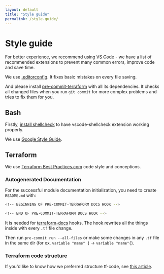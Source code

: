 ```yaml
---
layout: default
title: "Style guide"
permalink: /style-guide/
---
```


# Style guide

For better experience, we recommend using [VS Code](https://code.visualstudio.com/download) - we have a list of recommended extensions to prevent many common errors, improve code and save time.

We use [.editorconfig](https://editorconfig.org/). It fixes basic mistakes on every file saving.

And please install [pre-commit-terraform](https://github.com/antonbabenko/pre-commit-terraform#how-to-install) with all its dependencies. It checks all changed files when you run `git commit` for more complex problems and tries to fix them for you.

## Bash

Firstly, [install shellcheck](https://github.com/koalaman/shellcheck#installing) to have vscode-shellcheck extension working properly.

We use [Google Style Guide](https://google.github.io/styleguide/shellguide.html).

## Terraform

We use [Terraform Best Practices.com](https://www.terraform-best-practices.com/code-styling) code style and conceptions.

### Autogenerated Documentation

For the successful module documentation initialization, you need to create `README.md` with:

```bash
<!-- BEGINNING OF PRE-COMMIT-TERRAFORM DOCS HOOK -->

<!-- END OF PRE-COMMIT-TERRAFORM DOCS HOOK -->
```

It is needed for [terraform-docs](https://github.com/antonbabenko/pre-commit-terraform#notes-about-terraform_docs-hooks) hooks. The hook rewrites all the things inside with every `.tf` file change.

Then run `pre-commit run --all-files` or make some changes in any `.tf` file in the same dir (for ex. `variable "name" {` -> `variable "name"{`).

### Terraform code structure

If you'd like to know how we preferred structure tf-code, see [this article](terraform-code-structure.md).
